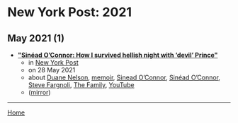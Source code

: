 # New York Post: 2021

## May 2021 (1)

 - [**"Sinéad O’Connor: How I survived hellish night with ‘devil’ Prince"**](https://nypost.com/2021/05/28/sinead-oconnor-my-hellish-night-with-devil-prince/)
    - in [New York Post](../../../publications/k-o/new-york-post/index.md)
    - on 28 May 2021
    - about [Duane Nelson](../../../topics/duane-nelson/index.md), [memoir](../../../topics/memoir/index.md), [Sinead O’Connor](../../../topics/sinead-o-connor/index.md), [Sinéad O’Connor](../../../topics/sin-ad-o-connor/index.md), [Steve Fargnoli](../../../topics/steve-fargnoli/index.md), [The Family](../../../topics/the-family/index.md), [YouTube](../../../topics/youtube/index.md)
    - ([mirror](https://web.archive.org/web/*/https://nypost.com/2021/05/28/sinead-oconnor-my-hellish-night-with-devil-prince/))

----

[Home](../index.md)
